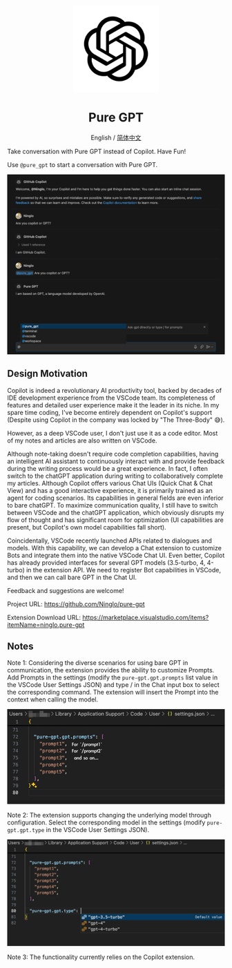 <div align="center">
<img style="width: 200px;height: 200px;" src="logo.jpg" alt="icon"/>

<h1 align="center">Pure GPT</h1>

English / [简体中文](./README.zh-CN.md)
</div>

Take conversation with Pure GPT instead of Copilot. Have Fun!

Use `@pure_gpt` to start a conversation with Pure GPT.

![Example](example.png)

## Design Motivation

Copilot is indeed a revolutionary AI productivity tool, backed by decades of IDE development experience from the VSCode team. Its completeness of features and detailed user experience make it the leader in its niche. In my spare time coding, I've become entirely dependent on Copilot's support (Despite using Copilot in the company was locked by "The Three-Body" 😅).

However, as a deep VSCode user, I don't just use it as a code editor. Most of my notes and articles are also written on VSCode.

Although note-taking doesn't require code completion capabilities, having an intelligent AI assistant to continuously interact with and provide feedback during the writing process would be a great experience. In fact, I often switch to the chatGPT application during writing to collaboratively complete my articles. Although Copilot offers various Chat UIs (Quick Chat & Chat View) and has a good interactive experience, it is primarily trained as an agent for coding scenarios. Its capabilities in general fields are even inferior to bare chatGPT. To maximize communication quality, I still have to switch between VSCode and the chatGPT application, which obviously disrupts my flow of thought and has significant room for optimization (UI capabilities are present, but Copilot's own model capabilities fall short).

Coincidentally, VSCode recently launched APIs related to dialogues and models. With this capability, we can develop a Chat extension to customize Bots and integrate them into the native VSCode Chat UI. Even better, Copilot has already provided interfaces for several GPT models (3.5-turbo, 4, 4-turbo) in the extension API. We need to register Bot capabilities in VSCode, and then we can call bare GPT in the Chat UI.

Feedback and suggestions are welcome!


Project URL: https://github.com/Ninglo/pure-gpt

Extension Download URL: https://marketplace.visualstudio.com/items?itemName=ninglo.pure-gpt

## Notes

Note 1:
Considering the diverse scenarios for using bare GPT in communication, the extension provides the ability to customize Prompts. Add Prompts in the settings (modify the `pure-gpt.gpt.prompts` list value in the VSCode User Settings JSON) and type / in the Chat input box to select the corresponding command. The extension will insert the Prompt into the context when calling the model.

![Config Prompts](image.png)

Note 2:
The extension supports changing the underlying model through configuration. Select the corresponding model in the settings (modify `pure-gpt.gpt.type` in the VSCode User Settings JSON).

![Change Model](image-1.png)

Note 3:
The functionality currently relies on the Copilot extension.
